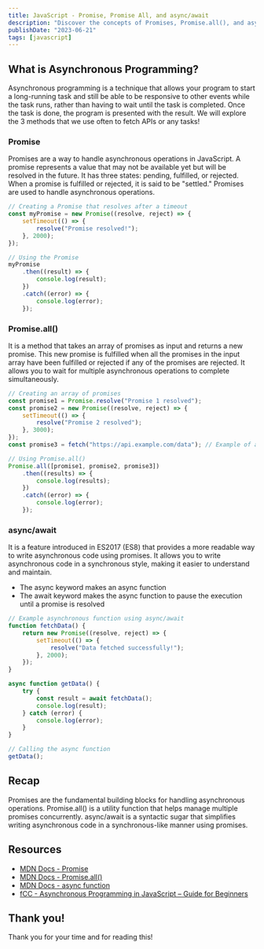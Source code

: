 ```yaml
---
title: JavaScript - Promise, Promise All, and async/await
description: "Discover the concepts of Promises, Promise.all(), and async/await in JS, along with example code for each. Learn to handle asynchronous operations effectively."
publishDate: "2023-06-21"
tags: [javascript]
---
```


## What is Asynchronous Programming?

Asynchronous programming is a technique that allows your program to start a long-running task and still be able to be responsive to other events while the task runs, rather than having to wait until the task is completed. Once the task is done, the program is presented with the result. We will explore the 3 methods that we use often to fetch APIs or any tasks!

### Promise

Promises are a way to handle asynchronous operations in JavaScript. A promise represents a value that may not be available yet but will be resolved in the future. It has three states: pending, fulfilled, or rejected. When a promise is fulfilled or rejected, it is said to be "settled." Promises are used to handle asynchronous operations.

```jsx
// Creating a Promise that resolves after a timeout
const myPromise = new Promise((resolve, reject) => {
	setTimeout(() => {
		resolve("Promise resolved!");
	}, 2000);
});

// Using the Promise
myPromise
	.then((result) => {
		console.log(result);
	})
	.catch((error) => {
		console.log(error);
	});
```

### Promise.all()

It is a method that takes an array of promises as input and returns a new promise. This new promise is fulfilled when all the promises in the input array have been fulfilled or rejected if any of the promises are rejected. It allows you to wait for multiple asynchronous operations to complete simultaneously.

```jsx
// Creating an array of promises
const promise1 = Promise.resolve("Promise 1 resolved");
const promise2 = new Promise((resolve, reject) => {
	setTimeout(() => {
		resolve("Promise 2 resolved");
	}, 3000);
});
const promise3 = fetch("https://api.example.com/data"); // Example of an HTTP request

// Using Promise.all()
Promise.all([promise1, promise2, promise3])
	.then((results) => {
		console.log(results);
	})
	.catch((error) => {
		console.log(error);
	});
```

### async/await

It is a feature introduced in ES2017 (ES8) that provides a more readable way to write asynchronous code using promises. It allows you to write asynchronous code in a synchronous style, making it easier to understand and maintain.

- The async keyword makes an async function
- The await keyword makes the async function to pause the execution until a promise is resolved

```jsx
// Example asynchronous function using async/await
function fetchData() {
	return new Promise((resolve, reject) => {
		setTimeout(() => {
			resolve("Data fetched successfully!");
		}, 2000);
	});
}

async function getData() {
	try {
		const result = await fetchData();
		console.log(result);
	} catch (error) {
		console.log(error);
	}
}

// Calling the async function
getData();
```

## Recap

Promises are the fundamental building blocks for handling asynchronous operations. Promise.all() is a utility function that helps manage multiple promises concurrently. async/await is a syntactic sugar that simplifies writing asynchronous code in a synchronous-like manner using promises.

## Resources

- <a href="https://developer.mozilla.org/en-US/docs/Web/JavaScript/Reference/Global_Objects/Promise" target="_blank" rel="noopener noreferrer">MDN Docs - Promise</a>
- <a href="https://developer.mozilla.org/en-US/docs/Web/JavaScript/Reference/Global_Objects/Promise/all" target="_blank" rel="noopener noreferrer">MDN Docs - Promise.all()</a>
- <a href="https://developer.mozilla.org/en-US/docs/Web/JavaScript/Reference/Statements/async_function" target="_blank" rel="noopener noreferrer">MDN Docs - async function</a>
- <a href="https://www.freecodecamp.org/news/asynchronous-programming-in-javascript/" target="_blank" rel="noopener noreferrer">fCC - Asynchronous Programming in JavaScript – Guide for Beginners</a>

## Thank you!

Thank you for your time and for reading this!
